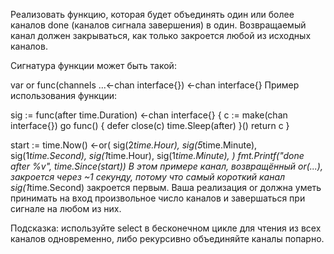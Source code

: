 Реализовать функцию, которая будет объединять один или более каналов done (каналов сигнала завершения) в один. Возвращаемый канал должен закрываться, как только закроется любой из исходных каналов.

Сигнатура функции может быть такой:

var or func(channels ...&lt;-chan interface{}) &lt;-chan interface{}
Пример использования функции:

sig := func(after time.Duration) &lt;-chan interface{} {
   c := make(chan interface{})
   go func() {
      defer close(c)
      time.Sleep(after)
   }()
   return c
}

start := time.Now()
&lt;-or(
   sig(2*time.Hour),
   sig(5*time.Minute),
   sig(1*time.Second),
   sig(1*time.Hour),
   sig(1*time.Minute),
)
fmt.Printf("done after %v", time.Since(start))
В этом примере канал, возвращённый or(...), закроется через ~1 секунду, потому что самый короткий канал sig(1*time.Second) закроется первым. Ваша реализация or должна уметь принимать на вход произвольное число каналов и завершаться при сигнале на любом из них.

Подсказка: используйте select в бесконечном цикле для чтения из всех каналов одновременно, либо рекурсивно объединяйте каналы попарно.